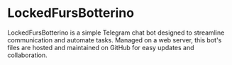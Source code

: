 # LockedFursBotterino
LockedFursBotterino is a simple Telegram chat bot designed to streamline communication and automate tasks. Managed on a web server, this bot's files are hosted and maintained on GitHub for easy updates and collaboration.

